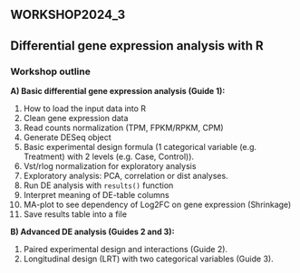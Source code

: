 ## WORKSHOP2024_3

## Differential gene expression analysis with R

### Workshop outline

**A) Basic differential gene expression analysis (Guide 1):**

1. How to load the input data into R
2. Clean gene expression data
3. Read counts normalization (TPM, FPKM/RPKM, CPM)
4. Generate DESeq object
5. Basic experimental design formula (1 categorical variable (e.g. Treatment) with 2 levels (e.g. Case, Control)).
6. Vst/rlog normalization for exploratory analysis
7. Exploratory analysis: PCA, correlation or dist analyses.
8. Run DE analysis with `results()` function
9. Interpret meaning of DE-table columns
10. MA-plot to see dependency of Log2FC on gene expression (Shrinkage)
11. Save results table into a file

**B) Advanced DE analysis (Guides 2 and 3):**

1. Paired experimental design and interactions (Guide 2).
2. Longitudinal design (LRT) with two categorical variables (Guide 3).
